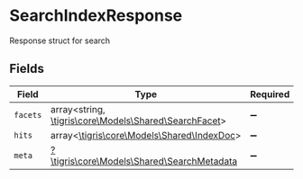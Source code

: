 # SearchIndexResponse

Response struct for search


## Fields

| Field                                                                                       | Type                                                                                        | Required                                                                                    | Description                                                                                 |
| ------------------------------------------------------------------------------------------- | ------------------------------------------------------------------------------------------- | ------------------------------------------------------------------------------------------- | ------------------------------------------------------------------------------------------- |
| `facets`                                                                                    | array<string, [\tigris\core\Models\Shared\SearchFacet](../../models/shared/SearchFacet.md)> | :heavy_minus_sign:                                                                          | N/A                                                                                         |
| `hits`                                                                                      | array<[\tigris\core\Models\Shared\IndexDoc](../../models/shared/IndexDoc.md)>               | :heavy_minus_sign:                                                                          | N/A                                                                                         |
| `meta`                                                                                      | [?\tigris\core\Models\Shared\SearchMetadata](../../models/shared/SearchMetadata.md)         | :heavy_minus_sign:                                                                          | N/A                                                                                         |